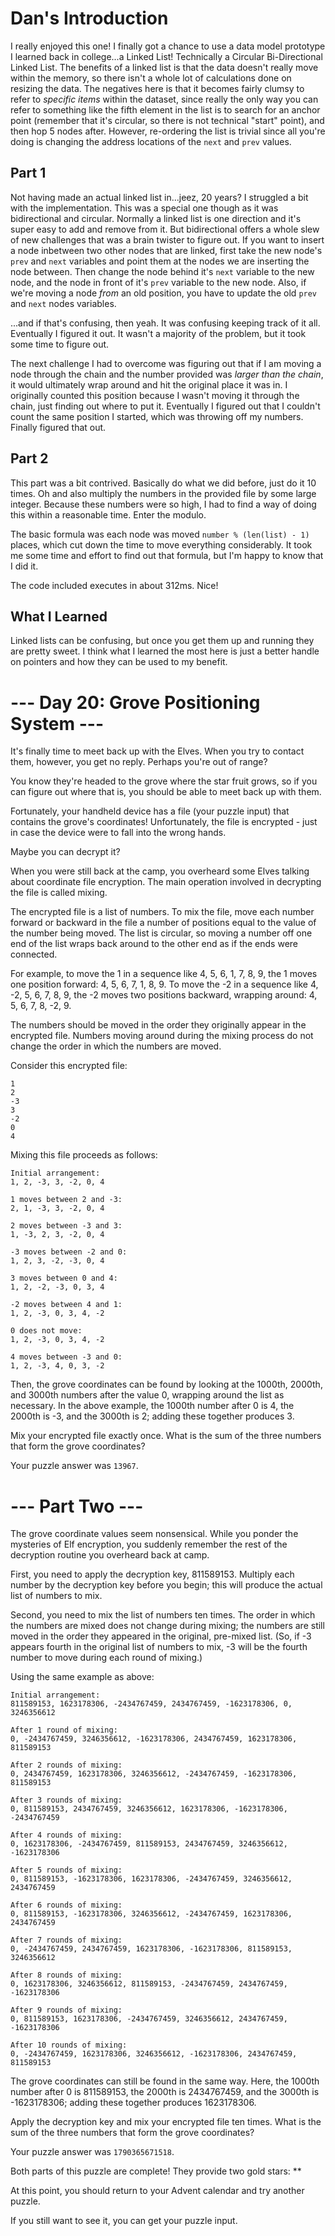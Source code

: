 # Dan's Introduction

I really enjoyed this one! I finally got a chance to use a data model prototype I learned back in college...a Linked List! Technically a Circular Bi-Directional Linked List. The benefits of a linked list is that the data doesn't really move within the memory, so there isn't a whole lot of calculations done on resizing the data. The negatives here is that it becomes fairly clumsy to refer to _specific items_ within the dataset, since really the only way you can refer to something like the fifth element in the list is to search for an anchor point (remember that it's circular, so there is not technical "start" point), and then hop 5 nodes after. However, re-ordering the list is trivial since all you're doing is changing the address locations of the `next` and `prev` values.

## Part 1

Not having made an actual linked list in...jeez, 20 years? I struggled a bit with the implementation. This was a special one though as it was bidirectional and circular. Normally a linked list is one direction and it's super easy to add and remove from it. But bidirectional offers a whole slew of new challenges that was a brain twister to figure out. If you want to insert a node inbetween two other nodes that are linked, first take the new node's `prev` and `next` variables and point them at the nodes we are inserting the node between. Then change the node behind it's `next` variable to the new node, and the node in front of it's `prev` variable to the new node. Also, if we're moving a node _from_ an old position, you have to update the old `prev` and `next` nodes variables.

...and if that's confusing, then yeah. It was confusing keeping track of it all. Eventually I figured it out. It wasn't a majority of the problem, but it took some time to figure out.

The next challenge I had to overcome was figuring out that if I am moving a node through the chain and the number provided was _larger than the chain_, it would ultimately wrap around and hit the original place it was in. I originally counted this position because I wasn't moving it through the chain, just finding out where to put it. Eventually I figured out that I couldn't count the same position I started, which was throwing off my numbers. Finally figured that out.

## Part 2

This part was a bit contrived. Basically do what we did before, just do it 10 times. Oh and also multiply the numbers in the provided file by some large integer. Because these numbers were so high, I had to find a way of doing this within a reasonable time. Enter the modulo.

The basic formula was each node was moved `number % (len(list) - 1)` places, which cut down the time to move everything considerably. It took me some time and effort to find out that formula, but I'm happy to know that I did it.

The code included executes in about 312ms. Nice!

## What I Learned

Linked lists can be confusing, but once you get them up and running they are pretty sweet. I think what I learned the most here is just a better handle on pointers and how they can be used to my benefit.

# --- Day 20: Grove Positioning System ---

It's finally time to meet back up with the Elves. When you try to contact them, however, you get no reply. Perhaps you're out of range?

You know they're headed to the grove where the star fruit grows, so if you can figure out where that is, you should be able to meet back up with them.

Fortunately, your handheld device has a file (your puzzle input) that contains the grove's coordinates! Unfortunately, the file is encrypted - just in case the device were to fall into the wrong hands.

Maybe you can decrypt it?

When you were still back at the camp, you overheard some Elves talking about coordinate file encryption. The main operation involved in decrypting the file is called mixing.

The encrypted file is a list of numbers. To mix the file, move each number forward or backward in the file a number of positions equal to the value of the number being moved. The list is circular, so moving a number off one end of the list wraps back around to the other end as if the ends were connected.

For example, to move the 1 in a sequence like 4, 5, 6, 1, 7, 8, 9, the 1 moves one position forward: 4, 5, 6, 7, 1, 8, 9. To move the -2 in a sequence like 4, -2, 5, 6, 7, 8, 9, the -2 moves two positions backward, wrapping around: 4, 5, 6, 7, 8, -2, 9.

The numbers should be moved in the order they originally appear in the encrypted file. Numbers moving around during the mixing process do not change the order in which the numbers are moved.

Consider this encrypted file:

```
1
2
-3
3
-2
0
4
```

Mixing this file proceeds as follows:

```
Initial arrangement:
1, 2, -3, 3, -2, 0, 4

1 moves between 2 and -3:
2, 1, -3, 3, -2, 0, 4

2 moves between -3 and 3:
1, -3, 2, 3, -2, 0, 4

-3 moves between -2 and 0:
1, 2, 3, -2, -3, 0, 4

3 moves between 0 and 4:
1, 2, -2, -3, 0, 3, 4

-2 moves between 4 and 1:
1, 2, -3, 0, 3, 4, -2

0 does not move:
1, 2, -3, 0, 3, 4, -2

4 moves between -3 and 0:
1, 2, -3, 4, 0, 3, -2
```

Then, the grove coordinates can be found by looking at the 1000th, 2000th, and 3000th numbers after the value 0, wrapping around the list as necessary. In the above example, the 1000th number after 0 is 4, the 2000th is -3, and the 3000th is 2; adding these together produces 3.

Mix your encrypted file exactly once. What is the sum of the three numbers that form the grove coordinates?

Your puzzle answer was `13967`.

# --- Part Two ---

The grove coordinate values seem nonsensical. While you ponder the mysteries of Elf encryption, you suddenly remember the rest of the decryption routine you overheard back at camp.

First, you need to apply the decryption key, 811589153. Multiply each number by the decryption key before you begin; this will produce the actual list of numbers to mix.

Second, you need to mix the list of numbers ten times. The order in which the numbers are mixed does not change during mixing; the numbers are still moved in the order they appeared in the original, pre-mixed list. (So, if -3 appears fourth in the original list of numbers to mix, -3 will be the fourth number to move during each round of mixing.)

Using the same example as above:

```
Initial arrangement:
811589153, 1623178306, -2434767459, 2434767459, -1623178306, 0, 3246356612

After 1 round of mixing:
0, -2434767459, 3246356612, -1623178306, 2434767459, 1623178306, 811589153

After 2 rounds of mixing:
0, 2434767459, 1623178306, 3246356612, -2434767459, -1623178306, 811589153

After 3 rounds of mixing:
0, 811589153, 2434767459, 3246356612, 1623178306, -1623178306, -2434767459

After 4 rounds of mixing:
0, 1623178306, -2434767459, 811589153, 2434767459, 3246356612, -1623178306

After 5 rounds of mixing:
0, 811589153, -1623178306, 1623178306, -2434767459, 3246356612, 2434767459

After 6 rounds of mixing:
0, 811589153, -1623178306, 3246356612, -2434767459, 1623178306, 2434767459

After 7 rounds of mixing:
0, -2434767459, 2434767459, 1623178306, -1623178306, 811589153, 3246356612

After 8 rounds of mixing:
0, 1623178306, 3246356612, 811589153, -2434767459, 2434767459, -1623178306

After 9 rounds of mixing:
0, 811589153, 1623178306, -2434767459, 3246356612, 2434767459, -1623178306

After 10 rounds of mixing:
0, -2434767459, 1623178306, 3246356612, -1623178306, 2434767459, 811589153
```

The grove coordinates can still be found in the same way. Here, the 1000th number after 0 is 811589153, the 2000th is 2434767459, and the 3000th is -1623178306; adding these together produces 1623178306.

Apply the decryption key and mix your encrypted file ten times. What is the sum of the three numbers that form the grove coordinates?

Your puzzle answer was `1790365671518`.

Both parts of this puzzle are complete! They provide two gold stars: **

At this point, you should return to your Advent calendar and try another puzzle.

If you still want to see it, you can get your puzzle input.